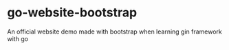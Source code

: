 # go-website-bootstrap
An official website demo made with bootstrap when learning gin framework with go
